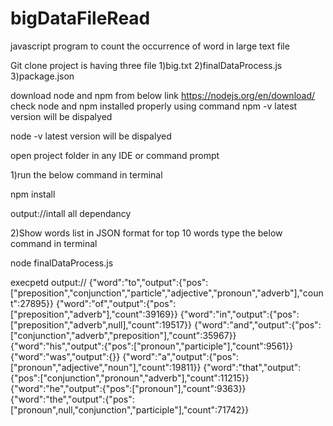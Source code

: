# bigDataFileRead
javascript program to count the occurrence of word in large text file

Git clone 
project is having three file
1)big.txt
2)finalDataProcess.js
3)package.json



download node and npm from below link
https://nodejs.org/en/download/
check node and npm installed properly using command
npm -v
latest version will be dispalyed 

node -v
latest version will be dispalyed 

open project folder in any IDE or command prompt

1)run the below command in terminal

  npm install  
  
  output://intall all dependancy
  
2)Show words list in JSON format for top 10 words type the below command in terminal

  node finalDataProcess.js
  
  execpetd output://
  {"word":"to","output":{"pos":["preposition","conjunction","particle","adjective","pronoun","adverb"],"count":27895}}
{"word":"of","output":{"pos":["preposition","adverb"],"count":39169}}
{"word":"in","output":{"pos":["preposition","adverb",null],"count":19517}}
{"word":"and","output":{"pos":["conjunction","adverb","preposition"],"count":35967}}
{"word":"his","output":{"pos":["pronoun","participle"],"count":9561}}
{"word":"was","output":{}}
{"word":"a","output":{"pos":["pronoun","adjective","noun"],"count":19811}}
{"word":"that","output":{"pos":["conjunction","pronoun","adverb"],"count":11215}}
{"word":"he","output":{"pos":["pronoun"],"count":9363}}
{"word":"the","output":{"pos":["pronoun",null,"conjunction","participle"],"count":71742}}


  
  
 



